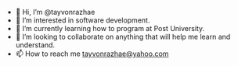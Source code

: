 - 👋 Hi, I’m @tayvonrazhae
- 👀 I’m interested in software development.
- 🌱 I’m currently learning how to program at Post University.
- 💞️ I’m looking to collaborate on anything that will help me learn and understand.
- 📫 How to reach me tayvonrazhae@yahoo.com

<!---
tayvonrazhae/tayvonrazhae is a ✨ special ✨ repository because its `README.md` (this file) appears on your GitHub profile.
You can click the Preview link to take a look at your changes.
--->
